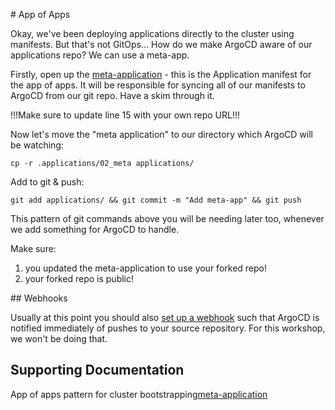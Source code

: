 # App of Apps

Okay, we've been deploying applications directly to the cluster using manifests. But that's not GitOps... How do we make ArgoCD aware of our applications repo? We can use a meta-app.

Firstly, open up the [meta-application](.applications/02_meta/meta_application.yaml) - this is the Application manifest for the app of apps. It will be responsible for syncing all of our manifests to ArgoCD from our git repo. Have a skim through it.

!!!Make sure to update line 15 with your own repo URL!!!

Now let's move the "meta application" to our directory which ArgoCD will be watching:

`cp -r .applications/02_meta applications/`

Add to git & push:

`git add applications/ && git commit -m "Add meta-app" && git push`

This pattern of git commands above you will be needing later too, whenever we add something for ArgoCD to handle.

Make sure:

1) you updated the meta-application to use your forked repo!
2) your forked repo is public!

## Webhooks

Usually at this point you should also [set up a webhook](https://argoproj.github.io/argo-cd/operator-manual/webhook/) such that ArgoCD is notified immediately of pushes to your source repository. For this workshop, we won't be doing that.

## Supporting Documentation

App of apps pattern for cluster bootstrapping[meta-application](https://argoproj.github.io/argo-cd/operator-manual/cluster-bootstrapping/#app-of-apps-pattern)
